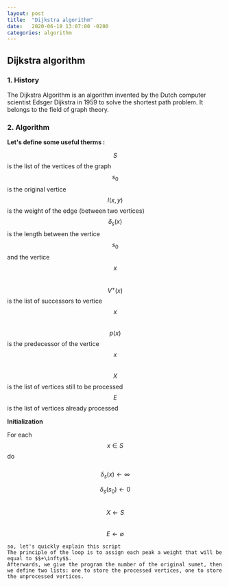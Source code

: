```yaml
---
layout: post
title:  "Dijkstra algorithm"
date:   2020-06-18 13:07:00 -0200
categories: algorithm
---
```


## Dijkstra algorithm

### 1. History

The Dijkstra Algorithm is an algorithm invented by the Dutch computer scientist Edsger Dijkstra in 1959 to solve the shortest path problem. It belongs to the field of graph theory.

### 2. Algorithm

**Let's define some useful therms :**  

$$S$$ is the list of the vertices of the graph  
$$s_0$$ is the original vertice  
$$l(x,y)$$ is the weight of the edge (between two vertices)  
$$\delta_s(x)$$ is the length between the vertice $$s_0$$ and the vertice $$x$$  
$$V^+(x)$$ is the list of successors to vertice $$x$$  
$$p(x)$$ is the predecessor of the vertice $$x$$  
$$X$$ is the list of vertices still to be processed  
$$E$$ is the list of vertices already processed  

**Initialization**  

For each $$x \in S$$ do  
&nbsp;&nbsp;&nbsp;&nbsp;$$\delta_s(x) \leftarrow \infty$$  

$$\delta_s(s_0) \leftarrow 0$$  
$$X \leftarrow S$$  
$$E \leftarrow \emptyset$$

```
so, let's quickly explain this script  
The principle of the loop is to assign each peak a weight that will be equal to $$+\infty$$.  
Afterwards, we give the program the number of the original sumet, then we define two lists: one to store the processed vertices, one to store the unprocessed vertices.
```
